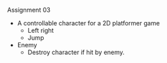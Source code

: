 Assignment 03
- A controllable character for a 2D platformer game
  - Left right
  - Jump
- Enemy
  - Destroy character if hit by enemy.